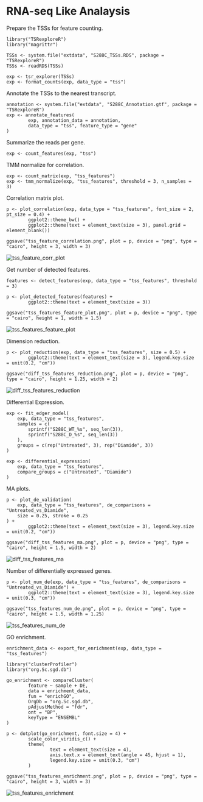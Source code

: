 # RNA-seq Like Analaysis

Prepare the TSSs for feature counting.

```
library("TSRexploreR")
library("magrittr")

TSSs <- system.file("extdata", "S288C_TSSs.RDS", package = "TSRexploreR")
TSSs <- readRDS(TSSs)

exp <- tsr_explorer(TSSs)
exp <- format_counts(exp, data_type = "tss")
```

Annotate the TSSs to the nearest transcript.

```
annotation <- system.file("extdata", "S288C_Annotation.gtf", package = "TSRexploreR")
exp <- annotate_features(
        exp, annotation_data = annotation,
        data_type = "tss", feature_type = "gene"
)
```

Summarize the reads per gene.

```
exp <- count_features(exp, "tss")
```

TMM normalize for correlation.

```
exp <- count_matrix(exp, "tss_features")
exp <- tmm_normalize(exp, "tss_features", threshold = 3, n_samples = 3)
```

Correlation matrix plot.

```
p <- plot_correlation(exp, data_type = "tss_features", font_size = 2, pt_size = 0.4) +
        ggplot2::theme_bw() +
        ggplot2::theme(text = element_text(size = 3), panel.grid = element_blank())

ggsave("tss_feature_correlation.png", plot = p, device = "png", type = "cairo", height = 3, width = 3)
```

![tss_feature_corr_plot](../inst/images/tss_feature_correlation.png)

Get number of detected features.

```
features <- detect_features(exp, data_type = "tss_features", threshold = 3)

p <- plot_detected_features(features) +
        ggplot2::theme(text = element_text(size = 3))

ggsave("tss_features_feature_plot.png", plot = p, device = "png", type = "cairo", height = 1, width = 1.5)
```

![tss_features_feature_plot](../inst/images/tss_features_feature_plot.png)

Dimension reduction.

```
p <- plot_reduction(exp, data_type = "tss_features", size = 0.5) +
        ggplot2::theme(text = element_text(size = 3), legend.key.size = unit(0.2, "cm"))

ggsave("diff_tss_features_reduction.png", plot = p, device = "png", type = "cairo", height = 1.25, width = 2)
```

![diff_tss_features_reduction](../inst/images/diff_tss_features_reduction.png)

Differential Expression.

```
exp <- fit_edger_model(
	exp, data_type = "tss_features",
	samples = c(
		sprintf("S288C_WT_%s", seq_len(3)),
		sprintf("S288C_D_%s", seq_len(3))
	),
	groups = c(rep("Untreated", 3), rep("Diamide", 3))
)

exp <- differential_expression(
	exp, data_type = "tss_features",
	compare_groups = c("Untreated", "Diamide")
)
```

MA plots.

```
p <- plot_de_validation(
	exp, data_type = "tss_features", de_comparisons = "Untreated_vs_Diamide",
	size = 0.25, stroke = 0.25
) +
        ggplot2::theme(text = element_text(size = 3), legend.key.size = unit(0.2, "cm"))

ggsave("diff_tss_features_ma.png", plot = p, device = "png", type = "cairo", height = 1.5, width = 2)
```

![diff_tss_features_ma](../inst/images/diff_tss_features_ma.png)

Number of differentially expressed genes.

```
p <- plot_num_de(exp, data_type = "tss_features", de_comparisons = "Untreated_vs_Diamide") +
        ggplot2::theme(text = element_text(size = 3), legend.key.size = unit(0.3, "cm"))

ggsave("tss_features_num_de.png", plot = p, device = "png", type = "cairo", height = 1.5, width = 1.25)
```

![tss_features_num_de](../inst/images/tss_features_num_de.png)

GO enrichment.

```
enrichment_data <- export_for_enrichment(exp, data_type = "tss_features")

library("clusterProfiler")
library("org.Sc.sgd.db")

go_enrichment <- compareCluster(
        feature ~ sample + DE,
        data = enrichment_data,
        fun = "enrichGO",
        OrgDb = "org.Sc.sgd.db",
        pAdjustMethod = "fdr",
        ont = "BP",
        keyType = "ENSEMBL"
)

p <- dotplot(go_enrichment, font.size = 4) +
        scale_color_viridis_c() +
        theme(
                text = element_text(size = 4),
                axis.text.x = element_text(angle = 45, hjust = 1),
                legend.key.size = unit(0.3, "cm")
        )

ggsave("tss_features_enrichment.png", plot = p, device = "png", type = "cairo", height = 3, width = 3)
```

![tss_features_enrichment](../inst/images/tss_features_enrichment.png)
